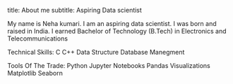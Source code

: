 
title: About me
subtitle: Aspiring Data scientist

My name is Neha kumari. I am an aspiring data scientist. I was born and raised in India.
I earned Bachelor of Technology (B.Tech) in Electronics and Telecommunications

Technical Skills:
C
C++
Data Structure
Database Manegment

Tools Of The Trade:
Python
Jupyter Notebooks
Pandas
Visualizations 
Matplotlib
Seaborn

 
